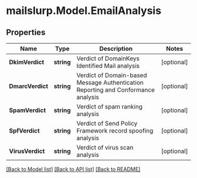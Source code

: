 
# mailslurp.Model.EmailAnalysis

## Properties

Name | Type | Description | Notes
------------ | ------------- | ------------- | -------------
**DkimVerdict** | **string** | Verdict of DomainKeys Identified Mail analysis | [optional] 
**DmarcVerdict** | **string** | Verdict of Domain-based Message Authentication Reporting and Conformance analysis | [optional] 
**SpamVerdict** | **string** | Verdict of spam ranking analysis | [optional] 
**SpfVerdict** | **string** | Verdict of Send Policy Framework record spoofing analysis | [optional] 
**VirusVerdict** | **string** | Verdict of virus scan analysis | [optional] 

[[Back to Model list]](../README.md#documentation-for-models)
[[Back to API list]](../README.md#documentation-for-api-endpoints)
[[Back to README]](../README.md)

